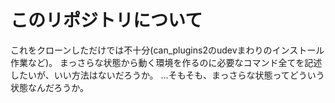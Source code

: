 # このリポジトリについて
これをクローンしただけでは不十分(can_plugins2のudevまわりのインストール作業など)。
まっさらな状態から動く環境を作るのに必要なコマンド全てを記述したいが、いい方法はないだろうか。
...そもそも、まっさらな状態ってどういう状態なんだろうか。

